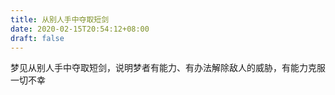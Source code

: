 ```yaml
---
title: 从别人手中夺取短剑
date: 2020-02-15T20:54:12+08:00
draft: false
---
```


梦见从别人手中夺取短剑，说明梦者有能力、有办法解除敌人的威胁，有能力克服一切不幸